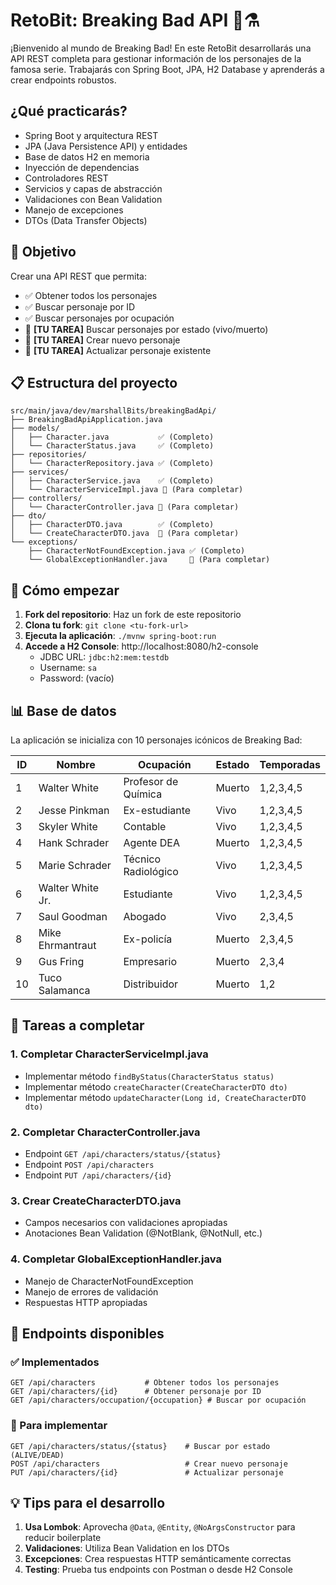 # RetoBit: Breaking Bad API 🧪⚗️

¡Bienvenido al mundo de Breaking Bad! En este RetoBit desarrollarás una API REST completa para gestionar información de los personajes de la famosa serie. Trabajarás con Spring Boot, JPA, H2 Database y aprenderás a crear endpoints robustos.

## ¿Qué practicarás?

- Spring Boot y arquitectura REST
- JPA (Java Persistence API) y entidades
- Base de datos H2 en memoria
- Inyección de dependencias
- Controladores REST
- Servicios y capas de abstracción
- Validaciones con Bean Validation
- Manejo de excepciones
- DTOs (Data Transfer Objects)

## 🎯 Objetivo

Crear una API REST que permita:
- ✅ Obtener todos los personajes
- ✅ Buscar personaje por ID
- ✅ Buscar personajes por ocupación
- 🔧 **[TU TAREA]** Buscar personajes por estado (vivo/muerto)
- 🔧 **[TU TAREA]** Crear nuevo personaje
- 🔧 **[TU TAREA]** Actualizar personaje existente

## 📋 Estructura del proyecto

```
src/main/java/dev/marshallBits/breakingBadApi/
├── BreakingBadApiApplication.java
├── models/
│   ├── Character.java           ✅ (Completo)
│   └── CharacterStatus.java     ✅ (Completo)
├── repositories/
│   └── CharacterRepository.java ✅ (Completo)
├── services/
│   ├── CharacterService.java    ✅ (Completo)
│   └── CharacterServiceImpl.java 🔧 (Para completar)
├── controllers/
│   └── CharacterController.java 🔧 (Para completar)
├── dto/
│   ├── CharacterDTO.java        ✅ (Completo)
│   └── CreateCharacterDTO.java  🔧 (Para completar)
└── exceptions/
    ├── CharacterNotFoundException.java ✅ (Completo)
    └── GlobalExceptionHandler.java     🔧 (Para completar)
```

## 🚀 Cómo empezar

1. **Fork del repositorio**: Haz un fork de este repositorio
2. **Clona tu fork**: `git clone <tu-fork-url>`
3. **Ejecuta la aplicación**: `./mvnw spring-boot:run`
4. **Accede a H2 Console**: http://localhost:8080/h2-console
   - JDBC URL: `jdbc:h2:mem:testdb`
   - Username: `sa`
   - Password: (vacío)

## 📊 Base de datos

La aplicación se inicializa con 10 personajes icónicos de Breaking Bad:

| ID | Nombre | Ocupación | Estado | Temporadas |
|----|--------|-----------|--------|------------|
| 1 | Walter White | Profesor de Química | Muerto | 1,2,3,4,5 |
| 2 | Jesse Pinkman | Ex-estudiante | Vivo | 1,2,3,4,5 |
| 3 | Skyler White | Contable | Vivo | 1,2,3,4,5 |
| 4 | Hank Schrader | Agente DEA | Muerto | 1,2,3,4,5 |
| 5 | Marie Schrader | Técnico Radiológico | Vivo | 1,2,3,4,5 |
| 6 | Walter White Jr. | Estudiante | Vivo | 1,2,3,4,5 |
| 7 | Saul Goodman | Abogado | Vivo | 2,3,4,5 |
| 8 | Mike Ehrmantraut | Ex-policía | Muerto | 2,3,4,5 |
| 9 | Gus Fring | Empresario | Muerto | 2,3,4 |
| 10 | Tuco Salamanca | Distribuidor | Muerto | 1,2 |

## 🎯 Tareas a completar

### 1. Completar CharacterServiceImpl.java
- Implementar método `findByStatus(CharacterStatus status)`
- Implementar método `createCharacter(CreateCharacterDTO dto)`
- Implementar método `updateCharacter(Long id, CreateCharacterDTO dto)`

### 2. Completar CharacterController.java
- Endpoint `GET /api/characters/status/{status}` 
- Endpoint `POST /api/characters`
- Endpoint `PUT /api/characters/{id}`

### 3. Crear CreateCharacterDTO.java
- Campos necesarios con validaciones apropiadas
- Anotaciones Bean Validation (@NotBlank, @NotNull, etc.)

### 4. Completar GlobalExceptionHandler.java
- Manejo de CharacterNotFoundException
- Manejo de errores de validación
- Respuestas HTTP apropiadas

## 🧪 Endpoints disponibles

### ✅ Implementados
```http
GET /api/characters           # Obtener todos los personajes
GET /api/characters/{id}      # Obtener personaje por ID
GET /api/characters/occupation/{occupation} # Buscar por ocupación
```

### 🔧 Para implementar
```http
GET /api/characters/status/{status}    # Buscar por estado (ALIVE/DEAD)
POST /api/characters                   # Crear nuevo personaje
PUT /api/characters/{id}               # Actualizar personaje
```

## 💡 Tips para el desarrollo

1. **Usa Lombok**: Aprovecha `@Data`, `@Entity`, `@NoArgsConstructor` para reducir boilerplate
2. **Validaciones**: Utiliza Bean Validation en los DTOs
3. **Excepciones**: Crea respuestas HTTP semánticamente correctas
4. **Testing**: Prueba tus endpoints con Postman o desde H2 Console
